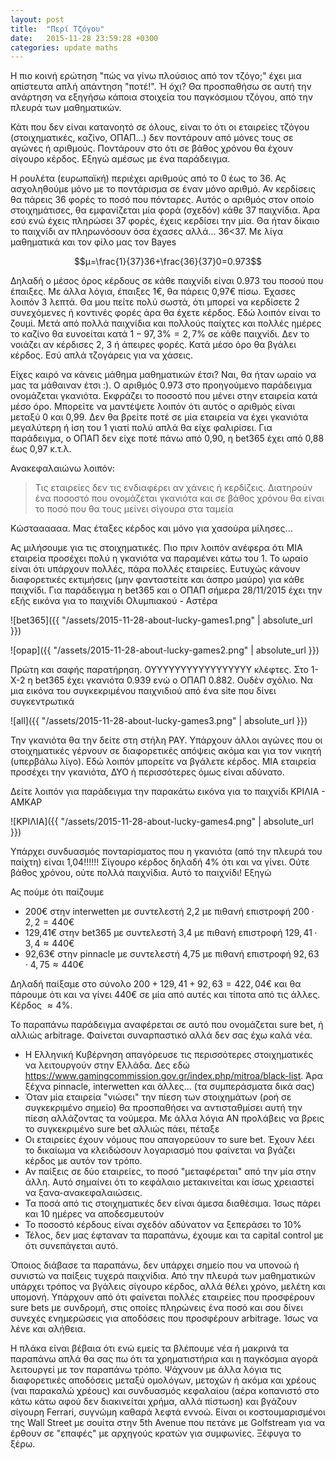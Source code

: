 ```yaml
---
layout: post
title:  "Περί Τζόγου"
date:   2015-11-28 23:59:28 +0300
categories: update maths
---
```


Η πιο κοινή ερώτηση "πώς να γίνω πλούσιος από τον τζόγο;" έχει μια απίστευτα απλή απάντηση "ποτέ!". Ή όχι? Θα προσπαθήσω σε αυτή την ανάρτηση να εξηγήσω κάποια στοιχεία του παγκόσμιου τζόγου, από την πλευρά των μαθηματικών.

Κάτι που δεν είναι κατανοητό σε όλους, είναι το ότι οι εταιρείες τζόγου (στοιχηματικές, καζίνο, ΟΠΑΠ...) δεν ποντάρουν από μόνες τους σε αγώνες ή αριθμούς. Ποντάρουν στο ότι σε βάθος χρόνου θα έχουν σίγουρο κέρδος. Εξηγώ αμέσως με ένα παράδειγμα.

Η ρουλέτα (ευρωπαϊκή) περιέχει αριθμούς από το 0 έως το 36. Ας ασχοληθούμε μόνο με το ποντάρισμα σε έναν μόνο αριθμό. Αν κερδίσεις θα πάρεις 36 φορές το ποσό που πόνταρες. Αυτός ο αριθμός στον οποίο στοιχημάτισες, θα εμφανίζεται μία φορά (σχεδόν) κάθε 37 παιχνίδια. Άρα εσύ ενώ έχεις πληρώσει 37 φορές, έχεις κερδίσει την μία. Θα ήταν δίκαιο το παιχνίδι αν πληρωνόσουν όσα έχασες αλλά... 36<37. Με λίγα μαθηματικά και τον φίλο μας τον Bayes

$$μ=\frac{1}{37}36+\frac{36}{37}0=0.973$$

Δηλαδή ο μέσος όρος κέρδους σε κάθε παιχνίδι είναι 0.973 του ποσού που έπαιξες. Με άλλα λόγια, έπαιξες 1€, θα πάρεις 0,97€ πίσω. Έχασες λοιπόν 3 λεπτά. Θα μου πείτε πολύ σωστά, ότι μπορεί να κερδίσετε 2 συνεχόμενες ή κοντινές φορές άρα θα έχετε κέρδος. Εδώ λοιπόν είναι το ζουμί. Μετά από πολλά παιχνίδια και πολλούς παίχτες και πολλές ημέρες το καζίνο θα ευνοείται κατά $1-97,3\%=2,7\%$ σε κάθε παιχνίδι. Δεν το νοιάζει αν κέρδισες 2, 3 ή άπειρες φορές. Κατά μέσο όρο θα βγάλει κέρδος. Εσύ απλά τζογάρεις για να χάσεις.

Είχες καιρό να κάνεις μάθημα μαθηματικών έτσι? Ναι, θα ήταν ωραίο να μας τα μάθαιναν έτσι :). Ο αριθμός 0.973 στο προηγούμενο παράδειγμα ονομάζεται γκανιότα. Εκφράζει το ποσοστό που μένει στην εταιρεία κατά μέσο όρο. Μπορείτε να μαντέψετε λοιπόν ότι αυτός ο αριθμός είναι μεταξύ 0 και 0,99. Δεν θα βρείτε ποτέ σε μία εταιρεία να έχει γκανιότα μεγαλύτερη ή ίση του 1 γιατί πολύ απλά θα είχε φαλιρίσει. Για παράδειγμα, ο ΟΠΑΠ δεν είχε ποτέ πάνω από 0,90, η bet365 έχει από 0,88 έως 0,97 κ.τ.λ.

Ανακεφαλαιώνω λοιπόν:

> Τις εταιρείες δεν τις ενδιαφέρει αν χάνεις ή κερδίζεις. Διατηρούν ένα ποσοστό που ονομάζεται γκανιότα και σε βάθος χρόνου θα είναι το ποσό που θα τους μείνει σίγουρα στα ταμεία

Κώσταααααα. Μας έταξες κέρδος και μόνο για χασούρα μίλησες...

Ας μιλήσουμε για τις στοιχηματικές. Πιο πριν λοιπόν ανέφερα ότι ΜΙΑ εταιρεία προσέχει πολύ η γκανιότα να παραμένει κάτω του 1. Το ωραίο είναι ότι υπάρχουν πολλές, πάρα πολλές εταιρείες. Ευτυχώς κάνουν διαφορετικές εκτιμήσεις (μην φανταστείτε και άσπρο μαύρο) για κάθε παιχνίδι. Για παράδειγμα η bet365 και ο ΟΠΑΠ σήμερα 28/11/2015 έχει την εξής εικόνα για το παιχνίδι Ολυμπιακού - Αστέρα

![bet365]({{ "/assets/2015-11-28-about-lucky-games1.png" | absolute_url }})

![opap]({{ "/assets/2015-11-28-about-lucky-games2.png" | absolute_url }})

Πρώτη και σαφής παρατήρηση. ΟΥΥΥΥΥΥΥΥΥΥΥΥΥΥΥΥΥ κλέφτες. Στο 1-Χ-2 η bet365 έχει γκανιότα 0.939 ενώ ο ΟΠΑΠ 0.882. Ουδέν σχόλιο. Να μια εικόνα του συγκεκριμένου παιχνιδιού από ένα site που δίνει συγκεντρωτικά

![all]({{ "/assets/2015-11-28-about-lucky-games3.png" | absolute_url }})

Την γκανιότα θα την δείτε στη στήλη PAY. Υπάρχουν άλλοι αγώνες που οι στοιχηματικές γέρνουν σε διαφορετικές απόψεις ακόμα και για τον νικητή (υπερβάλω λίγο). Εδώ λοιπόν μπορείτε να βγάλετε κέρδος. ΜΙΑ εταιρεία προσέχει την γκανιότα, ΔΥΟ ή περισσότερες όμως είναι αδύνατο.

Δείτε λοιπόν για παράδειγμα την παρακάτω εικόνα για το παιχνίδι ΚΡΙΛΙΑ - ΑΜΚΑΡ

![ΚΡΙΛΙΑ]({{ "/assets/2015-11-28-about-lucky-games4.png" | absolute_url }})

Υπάρχει συνδυασμός πονταρίσματος που η γκανιότα (από την πλευρά του παίχτη) είναι 1,04!!!!!! Σίγουρο κέρδος δηλαδή 4% ότι και να γίνει. Ούτε βάθος χρόνου, ούτε πολλά παιχνίδια. Αυτό το παιχνίδι! Εξηγώ

Ας πούμε ότι παίζουμε

- 200€ στην interwetten με συντελεστή 2,2 με πιθανή επιστροφή $200\cdot 2,2 = 440$€
- 129,41€ στην bet365 με συντελεστή 3,4 με πιθανή επιστροφή $129,41\cdot 3,4 \approx 440$€
- 92,63€ στην pinnacle με συντελεστή 4,75 με πιθανή επιστροφή $92,63\cdot 4,75 \approx 440$€

Δηλαδή παίξαμε στο σύνολο $200+129,41+92,63=422,04$€ και θα πάρουμε ότι και να γίνει $440$€ σε μία από αυτές και τίποτα από τις άλλες. Κέρδος $\approx 4\%$.

Το παραπάνω παράδειγμα αναφέρεται σε αυτό που ονομάζεται sure bet, ή αλλιώς arbitrage. Φαίνεται συναρπαστικό αλλά δεν σας έχω καλά νέα.

- Η Ελληνική Κυβέρνηση απαγόρευσε τις περισσότερες στοιχηματικές να λειτουργούν στην Ελλάδα. Δες εδώ https://www.gamingcommission.gov.gr/index.php/mitroa/black-list. Άρα ξέχνα pinnacle, interwetten και άλλες... (τα συμπεράσματα δικά σας)
- Όταν μία εταιρεία "νιώσει" την πίεση των στοιχημάτων (ροή σε συγκεκριμένο σημείο) θα προσπαθήσει να αντισταθμίσει αυτή την πίεση αλλάζοντας τα νούμερα. Με άλλα λόγια ΑΝ προλάβεις να βρεις το συγκεκριμένο sure bet αλλιώς πάει, πέταξε
- Οι εταιρείες έχουν νόμους που απαγορεύουν το sure bet. Έχουν λέει το δικαίωμα να κλειδώσουν λογαριασμό που φαίνεται να βγάζει κέρδος με αυτόν τον τρόπο.
- Αν παίξεις σε δύο εταιρείες, το ποσό "μεταφέρεται" από την μία στην άλλη. Αυτό σημαίνει ότι το κεφάλαιο μετακινείται και ίσως χρειαστεί να ξανα-ανακεφαλαιώσεις.
- Τα ποσά από τις στοιχηματικές δεν είναι άμεσα διαθέσιμα. Ίσως πάρει και 10 ημέρες να αποδεσμευτούν
- Το ποσοστό κέρδους είναι σχεδόν αδύνατον να ξεπεράσει το 10%
- Τέλος, δεν μας έφταναν τα παραπάνω, έχουμε και τα capital control με ότι συνεπάγεται αυτό.

Όποιος διάβασε τα παραπάνω, δεν υπάρχει σημείο που να υπονοώ ή συνιστώ να παίξεις τυχερά παιχνίδια. Από την πλευρά των μαθηματικών υπάρχει τρόπος να βγάλεις σίγουρο κέρδος, αλλά θέλει χρόνο, μελέτη και υπομονή. Υπάρχουν από ότι φαίνεται πολλές εταιρείες που προσφέρουν sure bets με συνδρομή, στις οποίες πληρώνεις ένα ποσό και σου δίνει συνεχές ενημερώσεις για αποδόσεις που προσφέρουν arbitrage. Ίσως να λένε και αλήθεια.

Η πλάκα είναι βέβαια ότι ενώ εμείς τα βλέπουμε νέα ή μακρινά τα παραπάνω απλά θα σας πω ότι τα χρηματιστήρια και η παγκόσμια αγορά λειτουργεί με τον παραπάνω τρόπο. Ψάχνουν με άλλα λόγια τις διαφορετικές αποδόσεις μεταξύ ομολόγων, μετοχών ή ακόμα και χρέους (ναι παρακαλώ χρέους) και συνδυασμός κεφαλαίου (αέρα κοπανιστό στο κάτω κάτω αφού δεν διακινείται χρήμα, αλλά πίστωση) και βγάζουν σίγουρη Ferrari, συγνώμη καθαρά λεφτά εννοώ. Είναι οι κοστουμαρισμένοι της Wall Street με σουίτα στην 5th Avenue που πετάνε με Golfstream για να έρθουν σε "επαφές" με αρχηγούς κρατών για συμφωνίες. Ξέφυγα το ξέρω.
